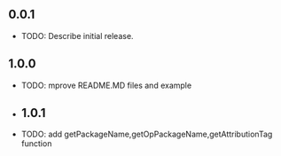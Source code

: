 ## 0.0.1
* TODO: Describe initial release.
## 1.0.0
* TODO: mprove README.MD files and example
* ## 1.0.1
* TODO: add getPackageName,getOpPackageName,getAttributionTag function

